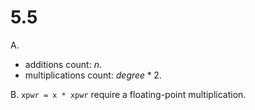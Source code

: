 # 5.5

A.

- additions count: $n$.
- multiplications count: $degree * 2$.

B. `xpwr = x * xpwr` require a floating-point multiplication.
